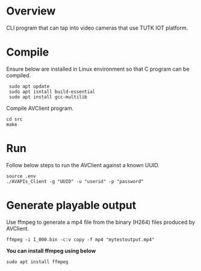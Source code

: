 # Overview

CLI program that can tap into video cameras that use TUTK IOT platform.

# Compile

Ensure below are installed in Linux environment so that C program can be compiled.

```
 sudo apt update
 sudo apt isntall build-essential
 sudo apt install gcc-multilib
```

Compile AVClient program. 

```
cd src
make
```

# Run

Follow below steps to run the AVClient against a known UUID.

```
source .env
./AVAPIs_Client -g "UUID" -u "userid" -p "password"
```

# Generate playable output

Use ffmpeg to generate a mp4 file from the binary (H264) files produced by AVClient.

```
ffmpeg -i I_000.bin -c:v copy -f mp4 "mytestoutput.mp4"
```

**You can install ffmpeg using below**
```
sudo apt install ffmpeg
```